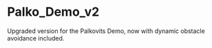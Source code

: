# Palko_Demo_v2
Upgraded version for the Palkovits Demo, now with dynamic obstacle avoidance included.
